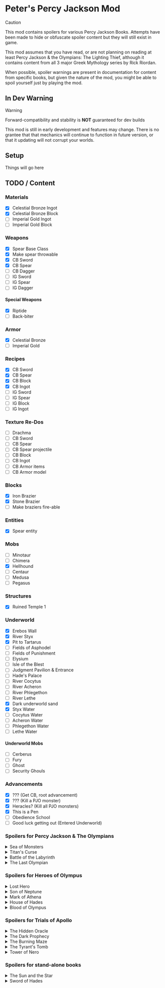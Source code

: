 # Peter's Percy Jackson Mod

> [!CAUTION]
> This mod contains spoilers for various Percy Jackson Books.
> Attempts have been made to hide or obfuscate spoiler content but they will still exist in game.

This mod assumes that you have read, or are not planning on reading at least Percy Jackson & the Olympians: The Lighting Thief, although it contains content from all 3 major Greek Mythology series by Rick Riordan.

When possible, spoiler warnings are present in documentation for content from specific books, but given the nature of the mod, you might be able to spoil yourself just by playing the mod.

## In Dev Warning

> [!WARNING]
> Forward-compatibility and stability is **NOT** guaranteed for dev builds

This mod is still in early development and features may change.
There is no grantee that that mechanics will continue to function in future version, or that it updating will not corrupt your worlds.

## Setup

Things will go here

## TODO / Content

### Materials
- [x] Celestial Bronze Ingot
- [x] Celestial Bronze Block
- [ ] Imperial Gold Ingot
- [ ] Imperial Gold Block

### Weapons
- [x] Spear Base Class
- [x] Make spear throwable
- [x] CB Sword
- [x] CB Spear
- [ ] CB Dagger
- [ ] IG Sword
- [ ] IG Spear
- [ ] IG Dagger

#### Special Weapons
- [x] Riptide
- [ ] Back-biter

### Armor
- [x] Celestial Bronze
- [ ] Imperial Gold

### Recipes
- [x] CB Sword
- [x] CB Spear
- [x] CB Block
- [x] CB Ingot
- [ ] IG Sword
- [ ] IG Spear
- [ ] IG Block
- [ ] IG Ingot

### Texture Re-Dos
- [ ] Drachma
- [ ] CB Sword
- [ ] CB Spear
- [ ] CB Spear projectile
- [ ] CB Block
- [ ] CB Ingot
- [ ] CB Armor items
- [ ] CB Armor model

### Blocks
- [x] Iron Brazier
- [x] Stone Brazier
- [ ] Make braziers fire-able

### Entities
- [x] Spear entity

### Mobs
- [ ] Minotaur
- [ ] Chimera
- [x] Hellhound
- [ ] Centaur
- [ ] Medusa
- [ ] Pegasus

### Structures
- [x] Ruined Temple 1

### Underworld
- [x] Erebos Wall
- [x] River Styx
- [x] Pit to Tartarus
- [ ] Fields of Asphodel
- [ ] Fields of Punishment
- [ ] Elysium
- [ ] Isle of the Blest
- [ ] Judgment Pavilion & Entrance
- [ ] Hade's Palace
- [ ] River Cocytus
- [ ] River Acheron
- [ ] River Phlegethon
- [ ] River Lethe
- [x] Dark underworld sand
- [x] Styx Water
- [ ] Cocytus Water
- [ ] Acheron Water
- [ ] Phlegethon Water
- [ ] Lethe Water
#### Underworld Mobs
- [ ] Cerberus
- [ ] Fury
- [ ] Ghost
- [ ] Security Ghouls

### Advancements
- [x] ??? (Get CB, root advancement)
- [x] ??? (Kill a PJO monster)
- [x] Heracles? (Kill all PJO monsters)
- [x] This is a Pen
- [ ] Obedience School
- [ ] Good luck getting out (Entered Underworld)

### Spoilers for Percy Jackson & The Olympians

<details>
    <summary>Sea of Monsters</summary>

> #### Mobs
> - [ ] [Laistrygonian Giants](https://riordan.fandom.com/wiki/Laistrygonian_Giant)
> - [ ] [Colchis Bulls](https://riordan.fandom.com/wiki/Colchis_Bull)
> - [ ] Cyclops
> - [ ] [Stymphalian Birds](https://riordan.fandom.com/wiki/Stymphalian_Birds)
> - [ ] [Scythian Dracaena](https://riordan.fandom.com/wiki/Scythian_Dracaena)
> - [ ] Hydra

</details>

<details>
    <summary>Titan's Curse</summary>

> #### Mobs
> - [ ] [Manticore](https://riordan.fandom.com/wiki/Manticore)
> - [ ] [Spartol](https://riordan.fandom.com/wiki/Skeleton_Warrior)
> - [ ] [Nemean Lion](https://riordan.fandom.com/wiki/Nemean_Lion)
> 
> #### Structures
> - [ ] Garden of the Hesperides?

</details>

<details>
    <summary>Battle of the Labyrinth</summary>

> #### The Labyrinth
> - [x] Dimension
> - [x] Dimension gen
> - [ ] Entrances
> - [x] Stone type
> - [x] Cobblestone type
> - [x] Stone Brick type
> - [x] Brick type
> - [x] Mud Brick type
> - [x] Straight corridor section
> - [x] Cross corridor section
> - [ ] Corner corridor section
> - [ ] T corridor section
> - [ ] End corridor section
> - [x] Straight corridor with room section
> - [ ] Cross corridor with room section
> - [ ] Corner corridor with room section
> - [ ] T corridor with room section
> - [ ] End corridor with room section
> 
> #### Mobs
> - [x] [Empousai](https://riordan.fandom.com/wiki/Empousa)
> - [ ] [Telekhines](https://riordan.fandom.com/wiki/Telekhine)
> - [ ] [Sphinx](https://riordan.fandom.com/wiki/Sphinx)
> 
> #### Special Weapons
> - [ ] Stygian Iron Sword
> - [ ] Throwable blue plastic hairbrush

</details>

<details>
    <summary>The Last Olympian</summary>

> #### Structures
> - [ ] Door of Orpheus

</details>

### Spoilers for Heroes of Olympus

<details>
    <summary>Lost Hero</summary>

> Nothing here yet

</details>

<details>
    <summary>Son of Neptune</summary>

> #### Special Weapons
> - [ ] Franks' Spartol Spear

</details>

<details>
    <summary>Mark of Athena</summary>
    
> #### Tartarus
> - [ ] Dimension
> - [ ] Entrance from underworld (pit)
> - [ ] Entrance from overworld
> 
> #### Advancements
> - [ ] Why did you do that (fall from the underworld to Tartarus via the pit)
> - [ ] The long fall (fall from the overworld to Tartarus)

</details>

<details>
    <summary>House of Hades</summary>
 
> #### Tartarus
> - [ ] Deadly air
> - [ ] Outer step
> - [ ] Underworld rivers
> - [ ] Damasen's Swamp
> - [ ] Maeonian drakon
> - [ ] Hermes shrine
> - [ ] Mansion of Night
> - [ ] Heart
> 
> #### Advancements
> - [ ] ??? (exit Tartarus)
>
> #### Structures
> - [ ] House of Hades? (as entrance for underworld?)

</details>

<details>
    <summary>Blood of Olympus</summary>

> Nothing here yet

</details>

### Spoilers for Trials of Apollo

<details>
    <summary>The Hidden Oracle</summary>

> Nothing here yet

</details>

<details>
    <summary>The Dark Prophecy</summary>

> Nothing here yet

</details>

<details>
    <summary>The Burning Maze</summary>

> Nothing here yet

</details>

<details>
    <summary>The Tyrant's Tomb</summary>

> Nothing here yet

</details>

<details>
    <summary>Tower of Nero</summary>
    
> #### Tartarus
> - [ ] Edge of chaos

</details>

### Spoilers for stand-alone books

<details>
    <summary>The Sun and the Star</summary>
    
> #### Underworld
> - [ ] Troglodyte caves
> 
> #### Advancements
> - [ ] The easy way (enter Tartarus from the underworld in a boat)

</details>

<details>
    <summary>Sword of Hades</summary>

> Nothing here yet

</details>
